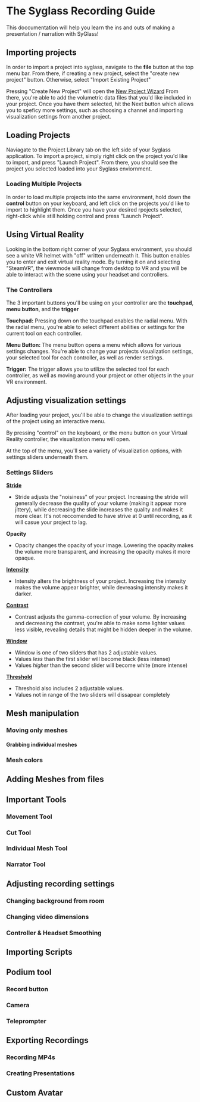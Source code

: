 # The Syglass Recording Guide

This doccumentation will help you learn the ins and outs of making a presentation / narration with SyGlass!

## Importing projects
In order to import a project into syglass, navigate to the **file** button at the top menu bar. From there, if creating a new project, select the "create new project" button. Otherwise, select "Import Existing Project"

Pressing "Create New Project" will open the [New Project Wizard](https://www.youtube.com/watch?v=0X5R60u8V6U) From there, you're able to add the volumetric data files that you'd like included in your project. Once you have them selected, hit the Next button which allows you to speficy more settings, such as choosing a channel and importing visualization settings from another project.

## Loading Projects
Naviagate to the Project Library tab on the left side of your Syglass application. To import a project, simply right click on the project you'd like to import, and press "Launch Project". From there, you should see the project you selected loaded into your Syglass enviornment.

### Loading Multiple Projects
In order to load multiple projects into the same environment, hold down the **control** button on your keyboard, and left click on the projects you'd like to import to highlight them. Once you have your desired rpojects selected, right-click while still holding control and press "Launch Project".

## Using Virtual Reality
Looking in the bottom right corner of your Syglass environment, you should see a white VR helmet with "off" written underneath it. This button enables you to enter and exit virtual reality mode. By turning it on and selecting "SteamVR", the viewmode will change from desktop to VR and you will be able to interact with the scene using your headset and controllers.

### The Controllers
The 3 important buttons you'll be using on your controller are the **touchpad**, **menu button**, and the **trigger**

**Touchpad:**
Pressing down on the touchpad enables the radial menu. With the radial menu, you're able to select different abilities or settings for the current tool on each controller.

**Menu Button:**
The menu button opens a menu which allows for various settings changes. You're able to change your projects visualization settings, your selected tool for each controller, as well as render settings.

**Trigger:**
The trigger allows you to utilize the selected tool for each controller, as well as moving around your project or other objects in the your VR environment.

## Adjusting visualization settings
After loading your project, you'll be able to change the visualization settings of the project using an interactive menu.

By pressing "control" on the keyboard, or the menu button on your Virtual Reality controller, the visualization menu will open.

At the top of the menu, you'll see a variety of visualization options, with settings sliders underneath them.

### Settings Sliders
[**Stride**](https://www.youtube.com/watch?v=Xa8EJ20cAU8&t=31s)
- Stride adjusts the "noisiness" of your project. Increasing the stride will generally decrease the quality of your volume (making it appear more jittery), while decreasing the slide increases the quality and makes it more clear. It's not reccomended to have strive at 0 until recording, as it will casue your project to lag.

**Opacity**
- Opacity changes the opacity of your image. Lowering the opacity makes the volume more transparent, and increasing the opacity makes it more opaque.

[**Intensity**](https://www.youtube.com/watch?v=Xa8EJ20cAU8&t=43s)
- Intensity alters the brightness of your project. Increasing the intensity makes the volume appear brighter, while devreasing intensity makes it darker.

[**Contrast**](https://www.youtube.com/watch?v=Xa8EJ20cAU8&t=51s)
- Contrast adjusts the gamma-correction of your volume. By increasing and decreasing the contrast, you're able to make some lighter values less visible, revealing details that might be hidden deeper in the volume.

[**Window**](https://www.youtube.com/watch?v=Xa8EJ20cAU8&t=67s)
- Window is one of two sliders that has 2 adjustable values.
- Values *less* than the first slider will become black (less intense)
- Values *higher* than the second slider will become white (more intense)

[**Threshold**](https://www.youtube.com/watch?v=Xa8EJ20cAU8&t=87s)
- Threshold also includes 2 adjustable values.
- Values not in range of the two sliders will dissapear completely

## Mesh manipulation
### Moving only meshes
#### Grabbing individual meshes
### Mesh colors

## Adding Meshes from files

## Important Tools
### Movement Tool
### Cut Tool
### Individual Mesh Tool
### Narrator Tool

## Adjusting recording settings
### Changing background from room
### Changing video dimensions
### Controller & Headset Smoothing

## Importing Scripts

## Podium tool
### Record button
### Camera
### Teleprompter

## Exporting Recordings
### Recording MP4s
### Creating Presentations

## Custom Avatar
